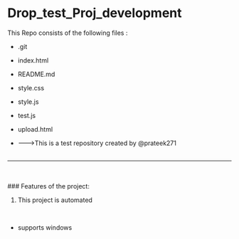 # Drop_test_Proj_development
This Repo consists of the following files :
- .git
- index.html
- README.md
- style.css
- style.js
- test.js
- upload.html




- --->This is a test repository created by @prateek271
<br><br>
---
<br><br>###	Features of the project:
<br>
1. This project is automated
<br>


- supports windows